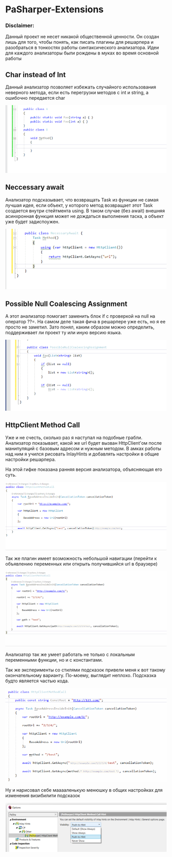 # PaSharper-Extensions

### Disclaimer:

Данный проект не несет никакой общественной ценности. Он создан лишь для того, чтобы понять, как писать плагины для решарпера и разобраться в тонкостях работы синтаксического анализатора. Идеи для каждого анализаторы были рождены в муках во время основной работы

## Char instead of Int

Данный анализатор позволяет избежать случайного использования неверного метода, если есть перегрузки методов с int и string, а ошибочно передается char

![Alt Text](gifs/CharInsteadOfInt/CharInsteadOfInt.gif)

## Neccessary await

Анализатор подсказывает, что возвращать Task из функции не самая лучшая идея, если объект, у которого метод возвращает этот Task создается внутри стейтмента using. В таком случае (без await) внешняя асинхронная функция может не дождаться выполнения таска, а объект уже будет задиспоужен.

![Alt Text](gifs/NecessaryAwait/NecessaryAwait.gif)

## Possible Null Coalescing Assignment

А этот анализатор помогает заменить блок if с проверкой на null на оператор ??=.
На самом деле такая фича в решарпере уже есть, но я ее просто не заметил. Зато понял, каким образом можно определить, поддерживает ли проект ту или иную версию языка.

![Alt Text](gifs/PossibleNullCoalescingAssignment/PossibleNullCoalescingAssignment.gif)

## HttpClient Method Call

Уже и не счесть, сколько раз я наступал на подобные грабли. Анализатор показывает, какой же url будет вызван HttpClient'ом после манипуляций с базовым адресом и нужным методом. В амках работы над ним я учился рисовать InlayHints и добавлять настройки в общие настройки решарпера.

На этой гифке показана ранняя версия анализатора, объясняющая его суть.

![Alt Text](gifs/HttpClientMethodCall/HttpClientMethodCallResharperPlugin.gif)

Так же плагин имеет возможность небольшой навигации (перейти к объявлению переменных или открыть получившийся url в браузере)

![Alt Text](gifs/HttpClientMethodCall/HttpClientMethodCallResharperPlugin2.gif)

Анализатор так же умеет работать не только с локальным переменными функции, но и с константами.

Так же эксперименты со стилями подсказок привели меня к вот такому окончательному варианту. По-моему, выглядит неплохо. Подсказка будто является частью кода.

![Alt Text](gifs/HttpClientMethodCall/Const.gif)

Ну и нарисовал себе мааааленькую менюшку в общих настройках для изменения визибилити подсказок

![Alt Text](gifs/HttpClientMethodCall/VisibilitySettings.png)